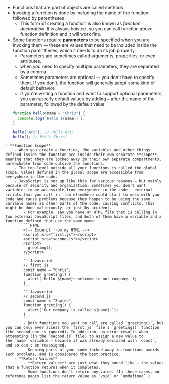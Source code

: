 - Functions that are part of objects are called methods
- Invoking a function is done by including the name of the function followed by parentheses
	- This form of creating a function is also known as _function declaration_. It is always hoisted, so you can call function above function definition and it will work fine.
- Some functions require **parameters** to be specified when you are invoking them — these are values that need to be included inside the function parentheses, which it needs to do its job properly.
	- Parameters are sometimes called arguments, properties, or even attributes.
	- when you need to specify multiple parameters, they are separated by a comma.
	- Sometimes parameters are optional — you don't have to specify them. If you don't, the function will generally adopt some kind of default behavior.
	- If you're writing a function and want to support optional parameters, you can specify default values by adding `=` after the name of the parameter, followed by the default value:
	```Javascript
	function hello(name = "Chris") {
	  console.log(`Hello ${name}!`);
	}

	hello("Ari"); // Hello Ari!
	hello(); // Hello Chris!
```
- **Function Scope**
	- When you create a function, the variables and other things defined inside the function are inside their own separate **scope**, meaning that they are locked away in their own separate compartments, unreachable from code outside the functions.
	- The top level outside all your functions is called the global scope. Values defined in the global scope are accessible from everywhere in the code.
	- JavaScript is set up like this for various reasons — but mainly because of security and organization. Sometimes you don't want variables to be accessible from everywhere in the code — external scripts that you call in from elsewhere could start to mess with your code and cause problems because they happen to be using the same variable names as other parts of the code, causing conflicts. This might be done maliciously, or just by accident.
		- For example, say you have an HTML file that is calling in two external JavaScript files, and both of them have a variable and a function defined that use the same name:
		```HTML
		<!-- Excerpt from my HTML -->
		<script src="first.js"></script>
		<script src="second.js"></script>
		<script>
		  greeting();
		</script>
		```
		```Javascript
		// first.js
		const name = "Chris";
		function greeting() {
		  alert(`Hello ${name}: welcome to our company.`);
		}
		```
		```Javascript
		// second.js
		const name = "Zaptec";
		function greeting() {
		  alert(`Our company is called ${name}.`);
		}
		```
		- Both functions you want to call are called `greeting()`, but you can only ever access the `first.js` file's `greeting()` function (the second one is ignored). In addition, an error results when attempting (in the `second.js` file) to assign a new value to the `name` variable — because it was already declared with `const`, and so can't be reassigned.
		- Keeping parts of your code locked away in functions avoids such problems, and is considered the best practice.
	- **Return Values**
		- **Return values** are just what they sound like — the values that a function returns when it completes.
		- Some functions don't return any value. (In these cases, our reference pages list the return value as `void` or `undefined`.)